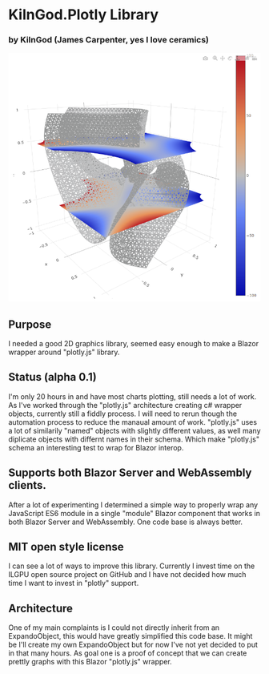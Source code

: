 # KilnGod.Plotly  Library  

### by KilnGod (James Carpenter, yes I love ceramics)

![Alt text](./PlotlyGraph.png?raw=true "3D Chart goes here")

## Purpose
I needed a good 2D graphics library, seemed easy enough to make a Blazor wrapper around "plotly.js" library. 

## Status (alpha 0.1)
I'm only 20 hours in and have most charts plotting, still needs a lot of work. As I've worked through the "plotly.js" 
architecture creating c# wrapper objects, currently still a fiddly process. I will need to rerun though the automation 
process to reduce the manaual amount of work. "plotly.js" uses a lot of similarily "named" objects with slightly different
values, as well many diplicate objects with differnt names in their schema. Which make "plotly.js" schema an interesting 
test to wrap for Blazor interop.

## Supports both Blazor Server and WebAssembly clients.
After a lot of experimenting I determined a simple way to properly wrap any JavaScript ES6 module in a single "module" Blazor component 
that works in both Blazor Server and WebAssembly. One code base is always better.

## MIT open style license
I can see a lot of ways to improve this library. Currently I invest time on the ILGPU open source project on GitHub and I have 
not decided how much time I want to invest in "plotly" support.

## Architecture
One of my main complaints is I could not directly inherit from an ExpandoObject, this would have greatly simplified this code base.
It might be I'll create my own ExpandoObject but for now I've not yet decided to put in that many hours. As goal one is a proof of
concept that we can create prettly graphs with this Blazor "plotly.js" wrapper.









